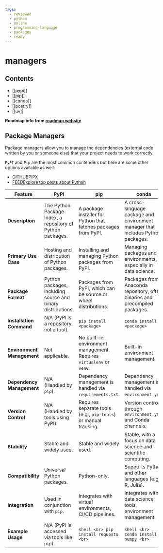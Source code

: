 ```yaml
---
tags:
  - reviewed
  - python
  - online
  - programming-language
  - packages
  - ready
---
```


# managers

## Contents

- [[pypi]]
- [[pip]]
- [[conda]]
- [[poetry]]
- [[uv]]

__Roadmap info from [roadmap website](https://roadmap.sh/python/managers)__

## Package Managers

Package managers allow you to manage the dependencies (external code written by you or someone else) that your project needs to work correctly.

`PyPI` and `Pip` are the most common contenders but here are some other options available as well:

- [GITHUBPIPX](https://github.com/pypa/pipx)
- [FEEDExplore top posts about Python](https://app.daily.dev/tags/python?ref=roadmapsh)

| Feature            | PyPI                                         | pip                                           | conda                                          | poetry                                       |
|--------------------|----------------------------------------------|----------------------------------------------|------------------------------------------------|----------------------------------------------|
| __Description__    | The Python Package Index, a repository of Python packages. | A package installer for Python that fetches packages from PyPI. | A cross-language package and environment manager that includes Python packages. | A dependency and packaging manager for Python using `pyproject.toml`. |
| __Primary Use Case__ | Hosting and distribution of Python packages. | Installing and managing Python packages from PyPI. | Managing packages and environments, especially in data science. | Dependency management and packaging for Python projects. |
| __Package Format__ | Python packages, including source and binary distributions. | Packages from PyPI, which can be source or wheel distributions. | Packages from Anaconda repository, often binaries and precompiled packages. | Packages specified in `pyproject.toml`, with metadata for building and dependencies. |
| __Installation Command__ | N/A (PyPI is a repository, not a tool). | `pip install <package>`                      | `conda install <package>`                      | `poetry add <package>`                       |
| __Environment Management__ | Not applicable.                            | No built-in environment management. Requires `virtualenv` or `venv`. | Built-in environment management.                | Integrated environment management via `poetry shell`. |
| __Dependency Management__ | N/A (Handled by `pip`).                     | Dependency management is handled via `requirements.txt`. | Dependency management is handled via `environment.yml`. | Dependency management is handled via `pyproject.toml`. |
| __Version Control__ | N/A (Handled by tools using PyPI).           | Requires separate tools (e.g., `pip-tools`) or manual tracking. | Version control through `environment.yml` and Conda channels. | Version control of dependencies through `pyproject.toml`. |
| __Stability__      | Stable and widely used.                      | Stable and widely used.                      | Stable, with a focus on data science and scientific computing. | Stable, with a focus on project management and packaging. |
| __Compatibility__  | Universal Python packages.                    | Python-only.                                | Supports Python and other languages (e.g., R, Julia). | Python-only, with a focus on modern packaging. |
| __Integration__    | Used in conjunction with `pip`.               | Integrates with virtual environments, CI/CD pipelines. | Integrates with data science tools, environment management. | Integrates with version control systems and build tools. |
| __Example Usage__  | N/A (PyPI is accessed via tools like `pip`).  | ```shell <br> pip install requests <br>```  | ```shell <br> conda install numpy <br>```     | ```shell <br> poetry add requests <br>```   |
